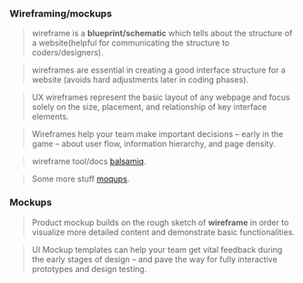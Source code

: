 ### Wireframing/mockups

> wireframe is a **blueprint/schematic** which tells about the structure  of a website(helpful for communicating the structure to coders/designers).

> wireframes are essential in creating a good interface structure for a website (avoids hard adjustments later in coding phases).

> UX wireframes represent the basic layout of any webpage and focus solely on the size, placement, and relationship of key interface elements.

>  Wireframes help your team make important decisions – early in the game – about user flow, information hierarchy, and page density.

>  wireframe tool/docs [balsamiq](https://balsamiq.com/learn/articles/what-are-wireframes/).

>  Some more stuff [moqups](https://moqups.com/templates/wireframes-mockups/).



### Mockups
> Product mockup builds on the rough sketch of **wireframe** in order to visualize more detailed content and demonstrate basic functionalities.

> UI Mockup templates can help your team get vital feedback during the early stages of design – and pave the way for fully interactive prototypes and design testing.
